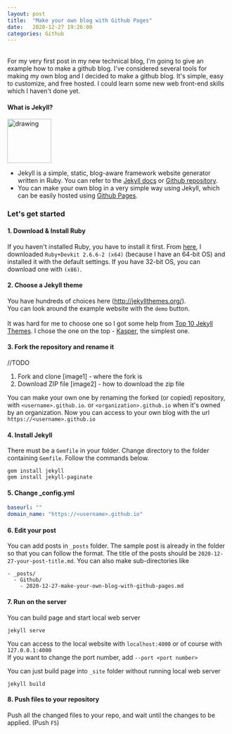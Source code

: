 ```yaml
---
layout: post
title:  "Make your own blog with Github Pages"
date:   2020-12-27 19:26:00
categories: Github
---
```

\
For my very first post in my new technical blog, I'm going to give an example how to make a github blog.
I've considered several tools for making my own blog and I decided to make a github blog. It's simple, easy to customize, and free hosted. I could learn some new web front-end skills which I haven't done yet.

#### What is Jekyll?
<img src="https://jekyllrb.com/img/logo-2x.png" alt="drawing" height="100"/>

- Jekyll is a simple, static, blog-aware framework website generator written in Ruby. You can refer to the [Jekyll docs](https://jekyllrb.com) or [Github repository](https://github.com/jekyll/jekyll).
- You can make your own blog in a very simple way using Jekyll, which can be easily hosted using [Github Pages](https://pages.github.com/). 




### Let's get started
  
  
#### 1. Download & Install Ruby
If you haven't installed Ruby, you have to install it first. From [here]([https://rubyinstaller.org/downloads/](https://rubyinstaller.org/downloads/)), I downloaded `Ruby+Devkit 2.6.6-2 (x64)` (because I have an 64-bit OS) and installed it with the default settings. If you have 32-bit OS, you can download one with `(x86)`.

#### 2. Choose a Jekyll theme
You have hundreds of choices here (http://jekyllthemes.org/).\
You can look around the example website with the `demo` button. \
\
It was hard for me to choose one so I got some help from [Top 10 Jekyll Themes](https://jekyll-themes.com/blog/top-jekyll-themes/).
I chose the one on the top - [Kasper](https://jekyll-themes.com/kasper/), the simplest one.

#### 3.  Fork the repository and rename it
//TODO
1. Fork and clone
[image1] - where the fork is
2. Download ZIP file
[image2] - how to download the zip file


You can make your own one by renaming the forked (or copied) repository, with `<username>.github.io`. or `<organization>.github.io` when it's owned by an organization. Now you can access to your own blog with the url `https://<username>.github.io`

#### 4. Install Jekyll
There must be a `Gemfile` in your folder. Change directory to the folder containing `Gemfile`. Follow the commands below.
```commandline
gem install jekyll
gem install jekyll-paginate
```
#### 5. Change _config.yml
```yaml
baseurl: ""
domain_name: "https://<username>.github.io"
```
#### 6. Edit your post
You can add posts in `_posts` folder. The sample post is already in the folder so that you can follow the format.
The title of the posts should be `2020-12-27-your-post-title.md`. You can also make sub-directories like
```
- _posts/
  - Github/
    - 2020-12-27-make-your-own-blog-with-github-pages.md
```

#### 7. Run on the server

You can build page and start local web server
```commandline
jekyll serve
```
You can access to the local website with `localhost:4000` or of course with `127.0.0.1:4000`
\
If you want to change the port number, add `--port <port number>`


You can just build page into  `_site`  folder without running local web server

```commandline
jekyll build
```

#### 8. Push files to your repository
Push all the changed files to your repo, and wait until the changes to be applied.
(Push `F5`)


[jekyll-gh]: https://github.com/mojombo/jekyll
[jekyll]:    http://jekyllrb.com
<!--stackedit_data:
eyJoaXN0b3J5IjpbNTg1OTcwMjU4LC01ODAxNDg2NDBdfQ==
-->
